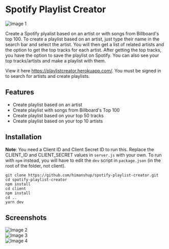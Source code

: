 # Spotify Playlist Creator
![Image 1](https://raw.githubusercontent.com/himanshup/spotify-playlist-creator/master/screenshots/img1.png)  

Create a Spotify plyalist based on an artist or with songs from Billboard's top 100. To create a playlist based on an artist, just type their name in the search bar and select the artist. You will then get a list of related artists and the option to get the top tracks for each artist. After getting the top tracks, you have the option to save the playlist on Spotify. You can also see your top tracks/artists and make a playlist with them.

View it here https://playlistcreator.herokuapp.com/. You must be signed in to search for artists and create playlists.

## Features
* Create playlist based on an artist
* Create playlist with songs from Billboard's Top 100
* Create playlist based on your top 50 tracks
* Create playlist based on your top 10 artists  

## Installation

**Note**: You need a Client ID and Client Secret ID to run this. Replace the CLIENT_ID and CLIENT_SECRET values in `server.js` with your own. To run with `npm` instead, you will have to edit the `dev` script in `package.json` (in the root of the folder, not client).

```
git clone https://github.com/himanshup/spotify-playlist-creator.git
cd spotify-playlist-creator
npm install
cd client
npm install
cd ..
yarn dev
```

## Screenshots
![Image 2](https://raw.githubusercontent.com/himanshup/spotify-playlist-creator/master/screenshots/img2.png)  
![Image 3](https://raw.githubusercontent.com/himanshup/spotify-playlist-creator/master/screenshots/img3.png)  
![Image 4](https://raw.githubusercontent.com/himanshup/spotify-playlist-creator/master/screenshots/toptracks.png)